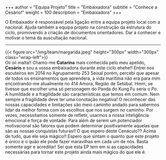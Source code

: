 +++
author = "Equipa Projeto"
title = "Embaixadora"
subtitle = "Conhece a Cesário!"
weight = 100
description = "Embaixadora"
+++

O Embaixador é responsável pela ligação entre a equipa projeto local com a nacional. Ajuda também a equipa projeto na construção da estrutura do ciclo, promovendo a criação de documentos orientadores. Dar a conhecer e motivar o tema da auscultação nacional. 

---

<!--more-->

{{< figure src="/img/team/margarida.jpeg" height="300px" width="300px" class="wrap-left">}}
​  
Oii oii malta!! 
Chamo-me **Catarina** mais conhecida pelo meu apelido, **Cesário** e sou a vossa embaixadora durante este ciclo ehehe!! Entrei nos escuteiros em 2014 no Agrupamento 253 Seixal porém, percebi que apesar de todos os ensinamentos que aprendera, a vida marítima não era para mim encontrando-me atualmente no 414 Amora, Região de Setúbal.
Hmm, se tivesse que escolher uma só personagem do Panda do Kung Fu seria o _Po_. A humildade e a fragilidade são características que temos em comum. Nem sempre a fragilidade deve ter uma conotação negativa! O reconhecer das nossas capacidades e limitações são meio caminho andado para sabermos lidar da melhor forma com os escolhos que nos surgem no caminho. Por vezes, necessitamos somente de refletir, usarmos a nossa inteligência emocional e força de vontade. Para além de serem um potenciador motivacional são fatores que podem determinar positivamente aquelas que são as nossas conquistas futuras!!
O que espero deste Cenáculo?? Acima de tudo, que ele seja mágico!! 
Espero que sintam o quanto que este projeto é único e o quão ele pode fazer maravilhas em cada um de nós. Basta somente agir e acreditar! 
Sei que esta EP tem em si as capacidades necessárias para tornar este projeto ainda mais mágico do que ele é.

​